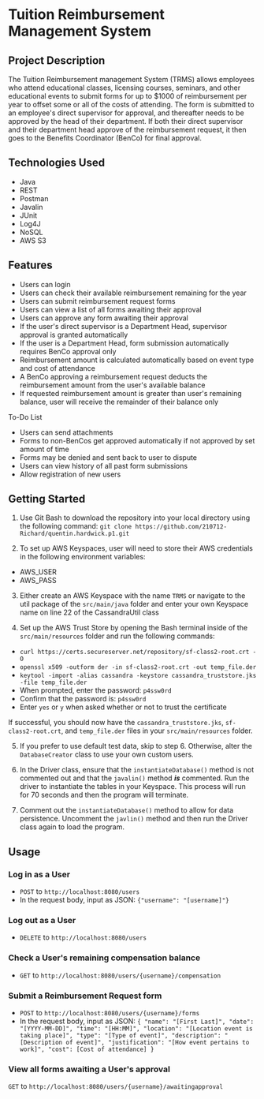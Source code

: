 # Tuition Reimbursement Management System

## Project Description
The Tuition Reimbursement management System (TRMS) allows employees who attend educational classes,
licensing courses, seminars, and other educational events to submit forms for up to $1000 of reimbursement
per year to offset some or all of the costs of attending. The form is submitted to an employee's direct supervisor
for approval, and thereafter needs to be approved by the head of their department. If both their direct supervisor
and their department head approve of the reimbursement request, it then goes to the Benefits Coordinator (BenCo)
for final approval.

## Technologies Used
* Java
* REST
* Postman
* Javalin
* JUnit
* Log4J
* NoSQL
* AWS S3

## Features
* Users can login
* Users can check their available reimbursement remaining for the year
* Users can submit reimbursement request forms
* Users can view a list of all forms awaiting their approval
* Users can approve any form awaiting their approval
* If the user's direct supervisor is a Department Head, supervisor approval is granted automatically
* If the user is a Department Head, form submission automatically requires BenCo approval only
* Reimbursement amount is calculated automatically based on event type and cost of attendance
* A BenCo approving a reimbursement request deducts the reimbursement amount from the user's available balance
* If requested reimbursement amount is greater than user's remaining balance, user will receive the remainder of their balance only



To-Do List
* Users can send attachments
* Forms to non-BenCos get approved automatically if not approved by set amount of time
* Forms may be denied and sent back to user to dispute
* Users can view history of all past form submissions
* Allow registration of new users

## Getting Started
1. Use Git Bash to download the repository into your local directory using the following command:
`git clone https://github.com/210712-Richard/quentin.hardwick.p1.git`

2. To set up AWS Keyspaces, user will need to store their AWS credentials in the following environment variables:
* AWS_USER
* AWS_PASS

3. Either create an AWS Keyspace with the name `TRMS` or navigate to the util package of the `src/main/java` folder
and enter your own Keyspace name on line 22 of the CassandraUtil class

4. Set up the AWS Trust Store by opening the Bash terminal inside of the `src/main/resources` folder and run the following commands:
* `curl https://certs.secureserver.net/repository/sf-class2-root.crt -O`
* `openssl x509 -outform der -in sf-class2-root.crt -out temp_file.der`
* `keytool -import -alias cassandra -keystore cassandra_truststore.jks -file temp_file.der`
* When prompted, enter the password: `p4ssw0rd`
* Confirm that the password is: `p4ssw0rd`
* Enter `yes` or `y` when asked whether or not to trust the certificate

If successful, you should now have the `cassandra_truststore.jks`, `sf-class2-root.crt`,
and `temp_file.der` files in your `src/main/resources` folder.

5. If you prefer to use default test data, skip to step 6. Otherwise, alter the `DatabaseCreator` class
to use your own custom users.

6. In the Driver class, ensure that the `instantiateDatabase()` method is not commented out and that the
`javalin()` method ***is*** commented. Run the driver to instantiate the tables in your Keyspace. This process
will run for 70 seconds and then the program will terminate.

7. Comment out the `instantiateDatabase()` method to allow for data persistence. Uncomment the `javlin()` method
and then run the Driver class again to load the program.

## Usage

### Log in as a User
* `POST` to `http://localhost:8080/users`
* In the request body, input as JSON: `{"username": "[username]"}`

### Log out as a User
* `DELETE` to `http://localhost:8080/users`

### Check a User's remaining compensation balance
* `GET` to `http://localhost:8080/users/{username}/compensation`

### Submit a Reimbursement Request form
* `POST` to `http://localhost:8080/users/{username}/forms`
* In the request body, input as JSON:
``{
    "name": "[First Last]",
    "date": "[YYYY-MM-DD]",
    "time": "[HH:MM]",
    "location": "[Location event is taking place]",
    "type": "[Type of event]",
    "description": "[Description of event]",
    "justification": "[How event pertains to work]",
    "cost": [Cost of attendance]
}``

### View all forms awaiting a User's approval
`GET` to `http://localhost:8080/users/{username}/awaitingapproval`
